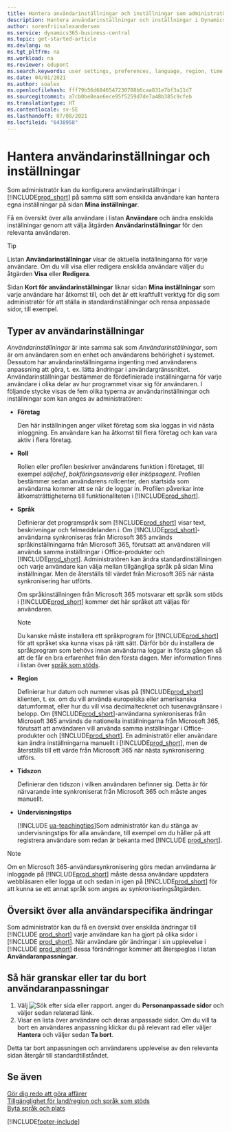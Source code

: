 ```yaml
---
title: Hantera användarinställningar och inställningar som administratör
description: Hantera användarinställningar och inställningar i Dynamics 365 Business Central.
author: sorenfriisalexandersen
ms.service: dynamics365-business-central
ms.topic: get-started-article
ms.devlang: na
ms.tgt_pltfrm: na
ms.workload: na
ms.reviewer: edupont
ms.search.keywords: user settings, preferences, language, region, time zone, regional settings
ms.date: 04/01/2021
ms.author: soalex
ms.openlocfilehash: fff79b56d6846547230788b6caa831e7bf3a11d7
ms.sourcegitcommit: a7cb0be8eae6ece95f5259d7de7a48b385c9cfeb
ms.translationtype: HT
ms.contentlocale: sv-SE
ms.lasthandoff: 07/08/2021
ms.locfileid: "6438958"
---
```

# <a name="manage-user-settings-and-preferences"></a>Hantera användarinställningar och inställningar

Som administratör kan du konfigurera användarinställningar i [!INCLUDE[prod_short](includes/prod_short.md)] på samma sätt som enskilda användare kan hantera egna inställningar på sidan **Mina inställningar**.  

Få en översikt över alla användare i listan **Användare** och ändra enskilda inställningar genom att välja åtgärden **Användarinställningar** för den relevanta användaren.

> [!TIP]
> Listan **Användarinställningar** visar de aktuella inställningarna för varje användare. Om du vill visa eller redigera enskilda användare väljer du åtgärden **Visa** eller **Redigera**.

Sidan **Kort för användarinställningar** liknar sidan **Mina inställningar** som varje användare har åtkomst till, och det är ett kraftfullt verktyg för dig som administratör för att ställa in standardinställningar och rensa anpassade sidor, till exempel.  

## <a name="types-of-user-settings"></a>Typer av användarinställningar

*Användarinställningar* är inte samma sak som *Användarinställningar*, som är om användaren som en enhet och användarens behörighet i systemet. Dessutom har användarinställningarna ingenting med användarens anpassning att göra, t. ex. lätta ändringar i användargränssnittet. Användarinställningar bestämmer de fördefinierade inställningarna för varje användare i olika delar av hur programmet visar sig för användaren. I följande stycke visas de fem olika typerna av användarinställningar och inställningar som kan anges av administratören:

- **Företag**  

  Den här inställningen anger vilket företag som ska loggas in vid nästa inloggning. En användare kan ha åtkomst till flera företag och kan vara aktiv i flera företag.

- **Roll**  

  Rollen eller profilen beskriver användarens funktion i företaget, till exempel *säljchef*, *bokföringsansvarig* eller *inköpsagent*. Profilen bestämmer sedan användarens rollcenter, den startsida som användarna kommer att se när de loggar in. Profilen påverkar inte åtkomsträttigheterna till funktionaliteten i [!INCLUDE[prod_short](includes/prod_short.md)].  

- **Språk**  

  Definierar det programspråk som [!INCLUDE[prod_short](includes/prod_short.md)] visar text, beskrivningar och felmeddelanden i. Om [!INCLUDE[prod_short](includes/prod_short.md)]-användarna synkroniseras från Microsoft 365 används språkinställningarna från Microsoft 365, förutsatt att användaren vill använda samma inställningar i Office-produkter och [!INCLUDE[prod_short](includes/prod_short.md)]. Administratören kan ändra standardinställningen och varje användare kan välja mellan tillgängliga språk på sidan Mina inställningar. Men de återställs till värdet från Microsoft 365 när nästa synkronisering har utförts.

  Om språkinställningen från Microsoft 365 motsvarar ett språk som stöds i [!INCLUDE[prod_short](includes/prod_short.md)] kommer det här språket att väljas för användaren.  

  > [!NOTE]
  > Du kanske måste installera ett språkprogram för [!INCLUDE[prod_short](includes/prod_short.md)] för att språket ska kunna visas på rätt sätt. Därför bör du installera de språkprogram som behövs innan användarna loggar in första gången så att de får en bra erfarenhet från den första dagen. Mer information finns i listan över [språk som stöds](/dynamics365/business-central/dev-itpro/compliance/apptest-countries-and-translations).  
  
- **Region**  

  Definierar hur datum och nummer visas på [!INCLUDE[prod_short](includes/prod_short.md)] klienten, t. ex. om du vill använda europeiska eller amerikanska datumformat, eller hur du vill visa decimaltecknet och tusenavgränsare i belopp. Om [!INCLUDE[prod_short](includes/prod_short.md)]-användarna synkroniseras från Microsoft 365 används de nationella inställningarna från Microsoft 365, förutsatt att användaren vill använda samma inställningar i Office-produkter och [!INCLUDE[prod_short](includes/prod_short.md)]. En administratör eller användare kan ändra inställningarna manuellt i [!INCLUDE[prod_short](includes/prod_short.md)], men de återställs till ett värde från Microsoft 365 när nästa synkronisering utförs.

- **Tidszon**  

  Definierar den tidszon i vilken användaren befinner sig. Detta är för närvarande inte synkroniserat från Microsoft 365 och måste anges manuellt.  

- **Undervisningstips**

  [!INCLUDE [ua-teachingtips](includes/ua-teachingtips.md)]Som administratör kan du stänga av undervisningstips för alla användare, till exempel om du håller på att registrera användare som redan är bekanta med [!INCLUDE [prod_short](includes/prod_short.md)].  

> [!NOTE]
> Om en Microsoft 365-användarsynkronisering görs medan användarna är inloggade på [!INCLUDE[prod_short](includes/prod_short.md)] måste dessa användare uppdatera webbläsaren eller logga ut och sedan in igen på [!INCLUDE[prod_short](includes/prod_short.md)] för att kunna se ett annat språk som anges av synkroniseringsåtgärden.

## <a name="overview-of-all-user-specific-changes"></a>Översikt över alla användarspecifika ändringar

Som administratör kan du få en översikt över enskilda ändringar till [!INCLUDE [prod_short](includes/prod_short.md)] varje användare kan ha gjort på olika sidor i [!INCLUDE [prod_short](includes/prod_short.md)]. När användare gör ändringar i sin upplevelse i [!INCLUDE [prod_short](includes/prod_short.md)] dessa förändringar kommer att återspeglas i listan **Användaranpassningar**. <!--Administrators can also set these settings for users before they log in the first time, so users do not have to do it themselves, providing them a better *getting started* experience.-->

<!-- >[!NOTE]
> User personalizations do not have anything to do with the *personal* lightweight changes a user can make to the user experience.-->

## <a name="to-review-or-delete-user-personalizations"></a>Så här granskar eller tar du bort användaranpassningar

1. Välj ![Sök efter sida eller rapport.](media/ui-search/search_small.png "Ikonen Sök efter sida eller rapport") anger du **Personanpassade sidor** och väljer sedan relaterad länk.
2. Visar en lista över användare och deras anpassade sidor. Om du vill ta bort en användares anpassning klickar du på relevant rad eller väljer **Hantera** och väljer sedan **Ta bort**.

Detta tar bort anpassningen och användarens upplevelse av den relevanta sidan återgår till standardtillståndet.

## <a name="see-also"></a>Se även

[Gör dig redo att göra affärer](ui-get-ready-business.md)  
[Tillgänglighet för land/region och språk som stöds](/dynamics365/business-central/dev-itpro/compliance/apptest-countries-and-translations)  
[Byta språk och plats](about-locale-language.md)  

[!INCLUDE[footer-include](includes/footer-banner.md)]
